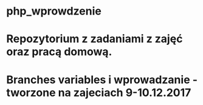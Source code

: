 # php_wprowdzenie
# Repozytorium z zadaniami z zajęć oraz pracą domową.
# Branches variables i wprowadzanie - tworzone na zajeciach 9-10.12.2017
